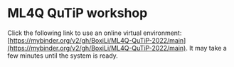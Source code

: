 # ML4Q QuTiP workshop

Click the following link to use an online virtual environment: [https://mybinder.org/v2/gh/BoxiLi/ML4Q-QuTiP-2022/main](https://mybinder.org/v2/gh/BoxiLi/ML4Q-QuTiP-2022/main).
It may take a few minutes until the system is ready.
